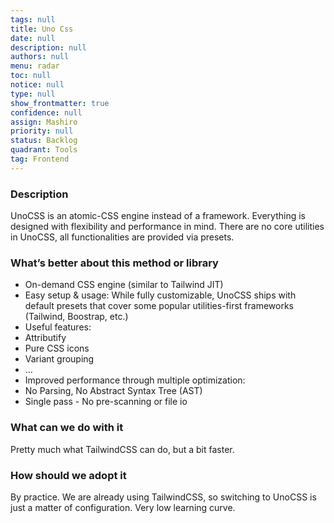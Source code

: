 ```yaml
---
tags: null
title: Uno Css
date: null
description: null
authors: null
menu: radar
toc: null
notice: null
type: null
show_frontmatter: true
confidence: null
assign: Mashiro
priority: null
status: Backlog
quadrant: Tools
tag: Frontend
---
```


<!-- table_of_contents 197eafbf-5c15-4789-ab73-a8add2fe61d0 -->

### Description

UnoCSS is an atomic-CSS engine instead of a framework. Everything is designed with flexibility and performance in mind. There are no core utilities in UnoCSS, all functionalities are provided via presets.

### What’s better about this method or library

* On-demand CSS engine (similar to Tailwind JIT)
* Easy setup & usage: While fully customizable, UnoCSS ships with default presets that cover some popular utilities-first frameworks (Tailwind, Boostrap, etc.)
* Useful features:
* Attributify
* Pure CSS icons
* Variant grouping
* …
* Improved performance through multiple optimization:
* No Parsing, No Abstract Syntax Tree (AST)
* Single pass - No pre-scanning or file io

### What can we do with it

Pretty much what TailwindCSS can do, but a bit faster.

### How should we adopt it

By practice. We are already using TailwindCSS, so switching to UnoCSS is just a matter of configuration. Very low learning curve.

<!-- child_database 64d45942-78c0-4c6d-a0b7-6aa35ccad2b6 -->
